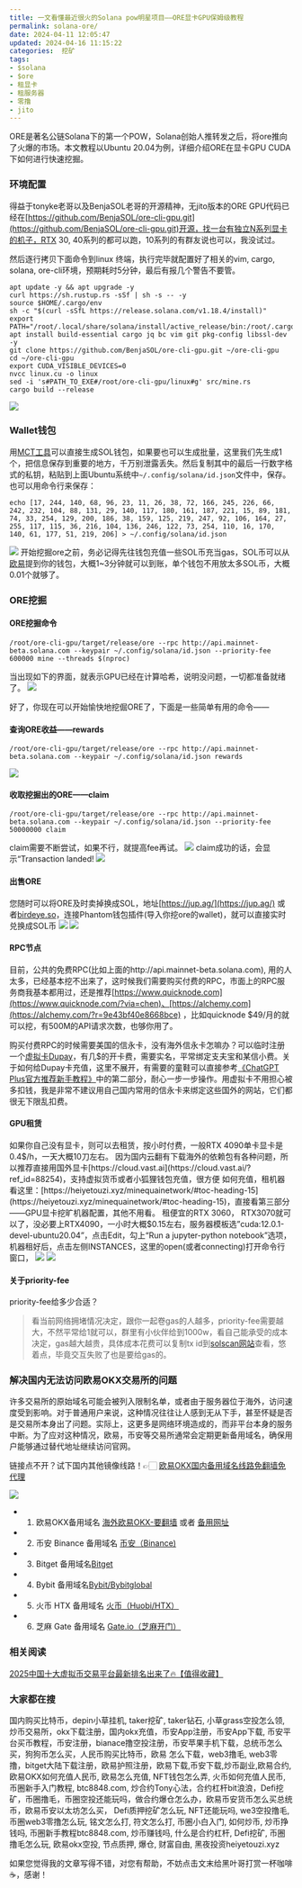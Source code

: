 ```yaml
---
title: 一文看懂最近很火的Solana pow明星项目——ORE显卡GPU保姆级教程
permalink: solana-ore/
date: 2024-04-11 12:05:47
updated: 2024-04-16 11:15:22
categories:  挖矿
tags:
- $solana
- $ore
- 租显卡
- 租服务器
- 零撸
- jito
---
```


ORE是著名公链Solana下的第一个POW，Solana创始人推转发之后，将ore推向了火爆的市场。本文教程以Ubuntu 20.04为例，详细介绍ORE在显卡GPU CUDA下如何进行快速挖掘。

### 环境配置
得益于tonyke老哥以及BenjaSOL老哥的开源精神，无jito版本的ORE GPU代码已经在[https://github.com/BenjaSOL/ore-cli-gpu.git](https://github.com/BenjaSOL/ore-cli-gpu.git)开源，找一台有独立N系列显卡的机子，RTX 30, 40系列的都可以跑，10系列的有群友说也可以，我没试过。

然后逐行拷贝下面命令到linux 终端，执行完毕就配置好了相关的vim, cargo, solana, ore-cli环境，预期耗时5分钟，最后有报几个警告不要管。
```
apt update -y && apt upgrade -y 
curl https://sh.rustup.rs -sSf | sh -s -- -y
source $HOME/.cargo/env
sh -c "$(curl -sSfL https://release.solana.com/v1.18.4/install)"
export PATH="/root/.local/share/solana/install/active_release/bin:/root/.cargo/bin:$PATH"
apt install build-essential cargo jq bc vim git pkg-config libssl-dev -y
git clone https://github.com/BenjaSOL/ore-cli-gpu.git ~/ore-cli-gpu
cd ~/ore-cli-gpu 
export CUDA_VISIBLE_DEVICES=0
nvcc linux.cu -o linux
sed -i 's#PATH_TO_EXE#/root/ore-cli-gpu/linux#g' src/mine.rs
cargo build --release
```
![](https://ac63e02.webp.li/ore-0.png)


### Wallet钱包
用[MCT工具](https://mct.xyz/create-wallet?chain=sol)可以直接生成SOL钱包，如果要也可以生成批量，这里我们先生成1个，把信息保存到重要的地方，千万别泄露丢失。然后复制其中的最后一行数字格式的私钥，粘贴到上面Ubuntu系统中`~/.config/solana/id.json`文件中，保存。也可以用命令行来保存：
```
echo [17, 244, 140, 68, 96, 23, 11, 26, 38, 72, 166, 245, 226, 66, 242, 232, 104, 88, 131, 29, 140, 117, 180, 161, 187, 221, 15, 89, 181, 74, 33, 254, 129, 200, 186, 38, 159, 125, 219, 247, 92, 106, 164, 27, 255, 117, 115, 36, 216, 104, 136, 246, 122, 73, 254, 110, 16, 170, 140, 61, 177, 51, 219, 206] > ~/.config/solana/id.json
```
![](https://ac63e02.webp.li/ore-1.png)
开始挖掘ore之前，务必记得先往钱包充值一些SOL币充当gas，SOL币可以从[欧易](https://www.chouyi.kim/zh-hans/join/76527935)提到你的钱包，大概1~3分钟就可以到账，单个钱包不用放太多SOL币，大概0.01个就够了。


### ORE挖掘
#### ORE挖掘命令

```
/root/ore-cli-gpu/target/release/ore --rpc http://api.mainnet-beta.solana.com --keypair ~/.config/solana/id.json --priority-fee 600000 mine --threads $(nproc)
```
当出现如下的界面，就表示GPU已经在计算哈希，说明没问题，一切都准备就绪了。
![](https://ac63e02.webp.li/ore-2.png)

好了，你现在可以开始愉快地挖倔ORE了，下面是一些简单有用的命令——


#### 查询ORE收益——rewards
```
/root/ore-cli-gpu/target/release/ore --rpc http://api.mainnet-beta.solana.com --keypair ~/.config/solana/id.json rewards
```
![](https://ac63e02.webp.li/ore-3.png)


#### 收取挖掘出的ORE——claim
```
/root/ore-cli-gpu/target/release/ore --rpc http://api.mainnet-beta.solana.com --keypair ~/.config/solana/id.json --priority-fee 50000000 claim
```
claim需要不断尝试，如果不行，就提高fee再试。
![](https://ac63e02.webp.li/ore-4-1.png)
claim成功的话，会显示“Transaction landed!
![](https://ac63e02.webp.li/ore-4-2.png)


#### 出售ORE
您随时可以将ORE及时卖掉换成SOL，地址[https://jup.ag/](https://jup.ag/) 或者[birdeye.so](https://birdeye.so/token/oreoN2tQbHXVaZsr3pf66A48miqcBXCDJozganhEJgz?chain=solana)，连接Phantom钱包插件(导入你挖ore的wallet)，就可以直接实时兑换成SOL币
![](https://ac63e02.webp.li/ore-5.png)
![](https://ac63e02.webp.li/ore-6.png)



#### RPC节点
目前，公共的免费RPC(比如上面的http://api.mainnet-beta.solana.com), 用的人太多，已经基本挖不出来了，这时候我们需要购买付费的RPC，市面上的RPC服务商我基本都用过，还是推荐[https://www.quicknode.com](https://www.quicknode.com/?via=chen)、[https://alchemy.com](https://alchemy.com/?r=9e43bf40e8668bce) ，比如quicknode $49/月的就可以挖，有500M的API请求次数，也够你用了。

购买付费RPC的时候需要美国的信永卡，没有海外信永卡怎嘛办？可以临时注册一个[虚拟卡Dupay](https://dupay.one/web-app/register-h5?invitCode=hmXfgp&lang=zh-cn)，有几$的开卡费，需要实名，平常绑定支夫宝和某信小费。关于如何给Dupay卡充值，这里不展开，有需要的童鞋可以直接参考[《ChatGPT Plus官方推荐新手教程》](https://chatgpt-plus.github.io/)中的第二部分，耐心一步一步操作。用虚拟卡不用担心被多扣钱，我是非常不建议用自己国内常用的信永卡来绑定这些国外的网站，它们都很无下限乱扣费。

#### GPU租赁
如果你自己没有显卡，则可以去租赁，按小时付费，一般RTX 4090单卡显卡是0.4$/h，一天大概10刀左右。
因为国内云翻有下载海外的依赖包有各种问题，所以推荐直接用国外显卡[https://cloud.vast.ai](https://cloud.vast.ai/?ref_id=88254)，支持虚拟货币或者小狐狸钱包充值，很方便
如何充值，租机器看这里：[https://heiyetouzi.xyz/minequainetwork/#toc-heading-15](https://heiyetouzi.xyz/minequainetwork/#toc-heading-15)，直接看第三部分——GPU显卡挖旷机器配置，其他不用看。
租便宜的RTX 3060， RTX3070就可以了，没必要上RTX4090，一小时大概$0.15左右，服务器模板选”cuda:12.0.1-devel-ubuntu20.04”，点击Edit，勾上“Run a jupyter-python notebook”选项，机器租好后，点击左侧INSTANCES，这里的open(或者connecting)打开命令行窗口，
![](https://ac63e02.webp.li/ierc20m6-001.png)
![](https://ac63e02.webp.li/ierc20m6-002.png)


#### 关于priority-fee
priority-fee给多少合适？
> 看当前网络拥堵情况决定，跟你一起卷gas的人越多，priority-fee需要越大，不然平常给1就可以，群里有小伙伴给到1000w，看自己能承受的成本决定，gas越大越贵，具体成本花费可以复制tx id到[solscan网站](https://solscan.io/)查看，悠着点，毕竟交互失败了也是要给gas的。

### 解决国内无法访问欧易OKX交易所的问题
许多交易所的原始域名可能会被列入限制名单，或者由于服务器位于海外，访问速度受到影响。对于普通用户来说，这种情况往往让人感到无从下手，甚至怀疑是否是交易所本身出了问题。实际上，这更多是网络环境造成的，而非平台本身的服务中断。为了应对这种情况，欧易，币安等交易所通常会定期更新备用域名，确保用户能够通过替代地址继续访问官网。

链接点不开？试下国内其他镜像线路！👉🏻 [欧易OKX国内备用域名线路免翻墙免代理](https://vlink.cc/okxcn)

[![](https://307e939.webp.li/20250812124552161.png)](https://vlink.cc/okxcn)


- 1. 欧易OKX备用域名 [海外欧易OKX-要翻墙](https://www.okx.com/zh-hans/join/76527935) 或者 [备用网址](https://www.chouyi.kim/zh-hans/join/76527935) 
- 2. 币安 Binance 备用域名 [币安（Binance)](https://binanceuz.co/zh-CN/register?ref=36457687)
- 3. Bitget 备用域名[Bitget](https://www.glassgs.com/zh-CN/referral/register?from=referral&clacCode=VRNEYUTR)
- 4. Bybit 备用域名[Bybit/Bybitglobal](https://www.bybitglobal.com/zh-MY/invite/?ref=VMKORMM)
- 5. 火币 HTX 备用域名 [火币（Huobi/HTX）](https://www.htx.com/invite/zh-cn/1f?invite_code=whf45223)
- 6. 芝麻 Gate 备用域名 [Gate.io（芝麻开门）](https://www.gateex.cc/zh/signup?ref_type=103&ref=A1ERAQ)

### 相关阅读
[2025中国十大虚拟币交易平台最新排名出来了🔥【值得收藏】](https://btc8848.com/top-10-exchanges/)


###  大家都在搜
国内购买比特币，depin小草挂机, taker挖矿, taker钻石, 小草grass空投怎么领, 炒币交易所，okx下载注册，国内okx充值，币安App注册，币安App下载, 币安平台买币教程，币安注册，bianace撸空投注册，币安苹果手机下载，总统币怎么买，狗狗币怎么买，人民币购买比特币，欧易 怎么下载，web3撸毛, web3零撸，bitget大陆下载注册，欧易护照注册，欧易下载,币安下载,炒币副业,欧易合约, 欧易OKX如何充值人民币, 欧易怎么充值, NFT钱包怎么弄, 火币如何充值人民币, 币圈新手入门教程, btc8848.com, 炒合约Tony心法，合约杠杆bit浪浪，Defi挖矿，币圈撸毛，币圈空投还能玩吗，做合约爆仓怎么办，欧易币安货币怎么买总统币，欧易币安以太坊怎么买， Defi质押挖矿怎么玩, NFT还能玩吗, we3空投撸毛, 币圈web3零撸怎么玩, 铭文怎么打, 符文怎么打, 币圈小白入门, 如何炒币, 炒币挣钱吗, 币圈新手教程btc8848.com, 炒币赚钱吗, 什么是合约杠杆, Defi挖矿, 币圈撸毛怎么玩, 欧易okx空投, 节点质押, 爆仓, 财富自由, 黑夜投资heiyetouzi.xyz

如果您觉得我的文章写得不错，对您有帮助，不妨点击文末给黑叶哥打赏一杯咖啡☕️，感谢！


